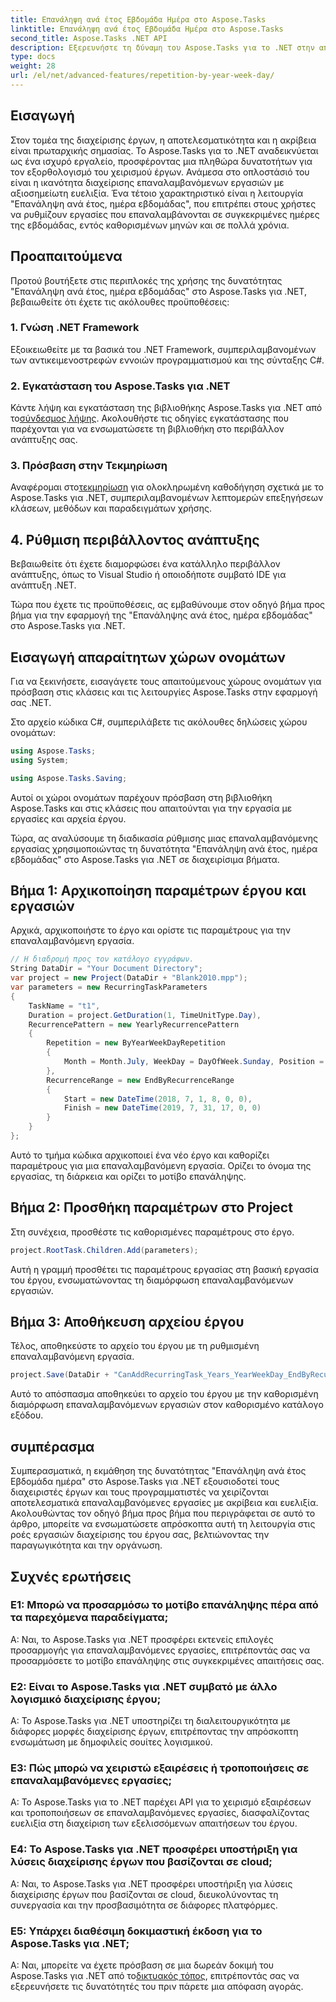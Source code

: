 ```yaml
---
title: Επανάληψη ανά έτος Εβδομάδα Ημέρα στο Aspose.Tasks
linktitle: Επανάληψη ανά έτος Εβδομάδα Ημέρα στο Aspose.Tasks
second_title: Aspose.Tasks .NET API
description: Εξερευνήστε τη δύναμη του Aspose.Tasks για το .NET στην αποτελεσματική διαχείριση επαναλαμβανόμενων εργασιών. Οδηγός βήμα προς βήμα για την εφαρμογή της δυνατότητας Επανάληψη ανά έτος Εβδομάδα Ημέρα.
type: docs
weight: 28
url: /el/net/advanced-features/repetition-by-year-week-day/
---
```

## Εισαγωγή

Στον τομέα της διαχείρισης έργων, η αποτελεσματικότητα και η ακρίβεια είναι πρωταρχικής σημασίας. Το Aspose.Tasks για το .NET αναδεικνύεται ως ένα ισχυρό εργαλείο, προσφέροντας μια πληθώρα δυνατοτήτων για τον εξορθολογισμό του χειρισμού έργων. Ανάμεσα στο οπλοστάσιό του είναι η ικανότητα διαχείρισης επαναλαμβανόμενων εργασιών με αξιοσημείωτη ευελιξία. Ένα τέτοιο χαρακτηριστικό είναι η λειτουργία "Επανάληψη ανά έτος, ημέρα εβδομάδας", που επιτρέπει στους χρήστες να ρυθμίζουν εργασίες που επαναλαμβάνονται σε συγκεκριμένες ημέρες της εβδομάδας, εντός καθορισμένων μηνών και σε πολλά χρόνια.

## Προαπαιτούμενα

Προτού βουτήξετε στις περιπλοκές της χρήσης της δυνατότητας "Επανάληψη ανά έτος, ημέρα εβδομάδας" στο Aspose.Tasks για .NET, βεβαιωθείτε ότι έχετε τις ακόλουθες προϋποθέσεις:

### 1. Γνώση .NET Framework

Εξοικειωθείτε με τα βασικά του .NET Framework, συμπεριλαμβανομένων των αντικειμενοστρεφών εννοιών προγραμματισμού και της σύνταξης C#.

### 2. Εγκατάσταση του Aspose.Tasks για .NET

 Κάντε λήψη και εγκατάσταση της βιβλιοθήκης Aspose.Tasks για .NET από το[σύνδεσμος λήψης](https://releases.aspose.com/tasks/net/). Ακολουθήστε τις οδηγίες εγκατάστασης που παρέχονται για να ενσωματώσετε τη βιβλιοθήκη στο περιβάλλον ανάπτυξης σας.

### 3. Πρόσβαση στην Τεκμηρίωση

 Αναφέρομαι στο[τεκμηρίωση](https://reference.aspose.com/tasks/net/) για ολοκληρωμένη καθοδήγηση σχετικά με το Aspose.Tasks για .NET, συμπεριλαμβανομένων λεπτομερών επεξηγήσεων κλάσεων, μεθόδων και παραδειγμάτων χρήσης.

## 4. Ρύθμιση περιβάλλοντος ανάπτυξης

Βεβαιωθείτε ότι έχετε διαμορφώσει ένα κατάλληλο περιβάλλον ανάπτυξης, όπως το Visual Studio ή οποιοδήποτε συμβατό IDE για ανάπτυξη .NET.

Τώρα που έχετε τις προϋποθέσεις, ας εμβαθύνουμε στον οδηγό βήμα προς βήμα για την εφαρμογή της "Επανάληψης ανά έτος, ημέρα εβδομάδας" στο Aspose.Tasks για .NET.


## Εισαγωγή απαραίτητων χώρων ονομάτων

Για να ξεκινήσετε, εισαγάγετε τους απαιτούμενους χώρους ονομάτων για πρόσβαση στις κλάσεις και τις λειτουργίες Aspose.Tasks στην εφαρμογή σας .NET.

Στο αρχείο κώδικα C#, συμπεριλάβετε τις ακόλουθες δηλώσεις χώρου ονομάτων:

```csharp
using Aspose.Tasks;
using System;

using Aspose.Tasks.Saving;

```

Αυτοί οι χώροι ονομάτων παρέχουν πρόσβαση στη βιβλιοθήκη Aspose.Tasks και στις κλάσεις που απαιτούνται για την εργασία με εργασίες και αρχεία έργου.

Τώρα, ας αναλύσουμε τη διαδικασία ρύθμισης μιας επαναλαμβανόμενης εργασίας χρησιμοποιώντας τη δυνατότητα "Επανάληψη ανά έτος, ημέρα εβδομάδας" στο Aspose.Tasks για .NET σε διαχειρίσιμα βήματα.

## Βήμα 1: Αρχικοποίηση παραμέτρων έργου και εργασιών

Αρχικά, αρχικοποιήστε το έργο και ορίστε τις παραμέτρους για την επαναλαμβανόμενη εργασία.

```csharp
// Η διαδρομή προς τον κατάλογο εγγράφων.
String DataDir = "Your Document Directory";
var project = new Project(DataDir + "Blank2010.mpp");
var parameters = new RecurringTaskParameters
{
    TaskName = "t1",
    Duration = project.GetDuration(1, TimeUnitType.Day),
    RecurrencePattern = new YearlyRecurrencePattern
    {
        Repetition = new ByYearWeekDayRepetition
        {
            Month = Month.July, WeekDay = DayOfWeek.Sunday, Position = OrdinalNumber.First
        },
        RecurrenceRange = new EndByRecurrenceRange
        {
            Start = new DateTime(2018, 7, 1, 8, 0, 0),
            Finish = new DateTime(2019, 7, 31, 17, 0, 0)
        }
    }
};
```

Αυτό το τμήμα κώδικα αρχικοποιεί ένα νέο έργο και καθορίζει παραμέτρους για μια επαναλαμβανόμενη εργασία. Ορίζει το όνομα της εργασίας, τη διάρκεια και ορίζει το μοτίβο επανάληψης.

## Βήμα 2: Προσθήκη παραμέτρων στο Project

Στη συνέχεια, προσθέστε τις καθορισμένες παραμέτρους στο έργο.

```csharp
project.RootTask.Children.Add(parameters);
```

Αυτή η γραμμή προσθέτει τις παραμέτρους εργασίας στη βασική εργασία του έργου, ενσωματώνοντας τη διαμόρφωση επαναλαμβανόμενων εργασιών.

## Βήμα 3: Αποθήκευση αρχείου έργου

Τέλος, αποθηκεύστε το αρχείο του έργου με τη ρυθμισμένη επαναλαμβανόμενη εργασία.

```csharp
project.Save(DataDir + "CanAddRecurringTask_Years_YearWeekDay_EndByRecurrenceRange_Test.mpp", SaveFileFormat.Mpp);
```

Αυτό το απόσπασμα αποθηκεύει το αρχείο του έργου με την καθορισμένη διαμόρφωση επαναλαμβανόμενων εργασιών στον καθορισμένο κατάλογο εξόδου.

## συμπέρασμα

Συμπερασματικά, η εκμάθηση της δυνατότητας "Επανάληψη ανά έτος Εβδομάδα ημέρα" στο Aspose.Tasks για .NET εξουσιοδοτεί τους διαχειριστές έργων και τους προγραμματιστές να χειρίζονται αποτελεσματικά επαναλαμβανόμενες εργασίες με ακρίβεια και ευελιξία. Ακολουθώντας τον οδηγό βήμα προς βήμα που περιγράφεται σε αυτό το άρθρο, μπορείτε να ενσωματώσετε απρόσκοπτα αυτή τη λειτουργία στις ροές εργασιών διαχείρισης του έργου σας, βελτιώνοντας την παραγωγικότητα και την οργάνωση.

## Συχνές ερωτήσεις

### Ε1: Μπορώ να προσαρμόσω το μοτίβο επανάληψης πέρα από τα παρεχόμενα παραδείγματα;

Α: Ναι, το Aspose.Tasks για .NET προσφέρει εκτενείς επιλογές προσαρμογής για επαναλαμβανόμενες εργασίες, επιτρέποντάς σας να προσαρμόσετε το μοτίβο επανάληψης στις συγκεκριμένες απαιτήσεις σας.

### Ε2: Είναι το Aspose.Tasks για .NET συμβατό με άλλο λογισμικό διαχείρισης έργου;

Α: Το Aspose.Tasks για .NET υποστηρίζει τη διαλειτουργικότητα με διάφορες μορφές διαχείρισης έργων, επιτρέποντας την απρόσκοπτη ενσωμάτωση με δημοφιλείς σουίτες λογισμικού.

### Ε3: Πώς μπορώ να χειριστώ εξαιρέσεις ή τροποποιήσεις σε επαναλαμβανόμενες εργασίες;

Α: Το Aspose.Tasks για το .NET παρέχει API για το χειρισμό εξαιρέσεων και τροποποιήσεων σε επαναλαμβανόμενες εργασίες, διασφαλίζοντας ευελιξία στη διαχείριση των εξελισσόμενων απαιτήσεων του έργου.

### Ε4: Το Aspose.Tasks για .NET προσφέρει υποστήριξη για λύσεις διαχείρισης έργων που βασίζονται σε cloud;

Α: Ναι, το Aspose.Tasks για .NET προσφέρει υποστήριξη για λύσεις διαχείρισης έργων που βασίζονται σε cloud, διευκολύνοντας τη συνεργασία και την προσβασιμότητα σε διάφορες πλατφόρμες.

### Ε5: Υπάρχει διαθέσιμη δοκιμαστική έκδοση για το Aspose.Tasks για .NET;

Α: Ναι, μπορείτε να έχετε πρόσβαση σε μια δωρεάν δοκιμή του Aspose.Tasks για .NET από το[δικτυακός τόπος](https://releases.aspose.com/), επιτρέποντάς σας να εξερευνήσετε τις δυνατότητές του πριν πάρετε μια απόφαση αγοράς.